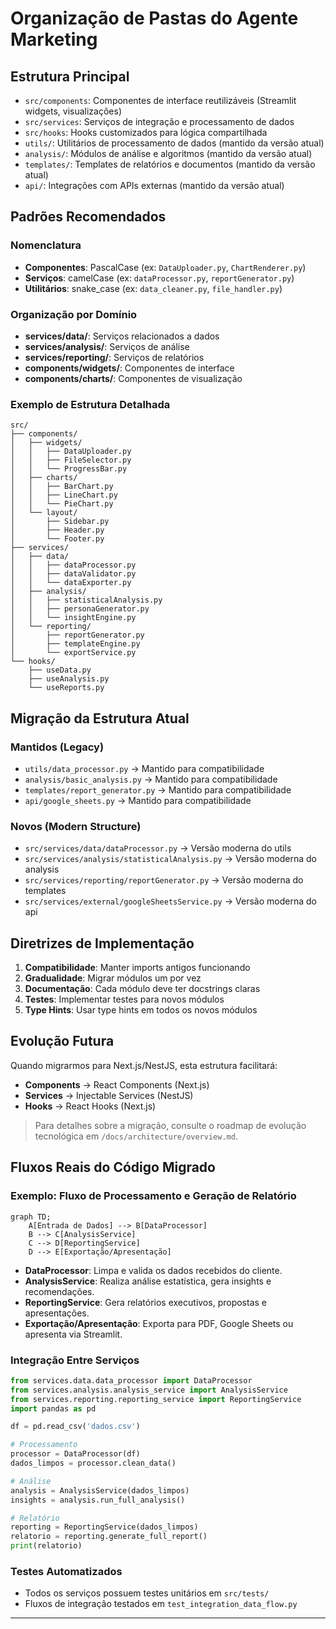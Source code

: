 # Organização de Pastas do Agente Marketing

## Estrutura Principal

- `src/components`: Componentes de interface reutilizáveis (Streamlit widgets, visualizações)
- `src/services`: Serviços de integração e processamento de dados
- `src/hooks`: Hooks customizados para lógica compartilhada
- `utils/`: Utilitários de processamento de dados (mantido da versão atual)
- `analysis/`: Módulos de análise e algoritmos (mantido da versão atual)
- `templates/`: Templates de relatórios e documentos (mantido da versão atual)
- `api/`: Integrações com APIs externas (mantido da versão atual)

## Padrões Recomendados

### Nomenclatura
- **Componentes**: PascalCase (ex: `DataUploader.py`, `ChartRenderer.py`)
- **Serviços**: camelCase (ex: `dataProcessor.py`, `reportGenerator.py`)
- **Utilitários**: snake_case (ex: `data_cleaner.py`, `file_handler.py`)

### Organização por Domínio
- **services/data/**: Serviços relacionados a dados
- **services/analysis/**: Serviços de análise
- **services/reporting/**: Serviços de relatórios
- **components/widgets/**: Componentes de interface
- **components/charts/**: Componentes de visualização

### Exemplo de Estrutura Detalhada

```
src/
├── components/
│   ├── widgets/
│   │   ├── DataUploader.py
│   │   ├── FileSelector.py
│   │   └── ProgressBar.py
│   ├── charts/
│   │   ├── BarChart.py
│   │   ├── LineChart.py
│   │   └── PieChart.py
│   └── layout/
│       ├── Sidebar.py
│       ├── Header.py
│       └── Footer.py
├── services/
│   ├── data/
│   │   ├── dataProcessor.py
│   │   ├── dataValidator.py
│   │   └── dataExporter.py
│   ├── analysis/
│   │   ├── statisticalAnalysis.py
│   │   ├── personaGenerator.py
│   │   └── insightEngine.py
│   └── reporting/
│       ├── reportGenerator.py
│       ├── templateEngine.py
│       └── exportService.py
└── hooks/
    ├── useData.py
    ├── useAnalysis.py
    └── useReports.py
```

## Migração da Estrutura Atual

### Mantidos (Legacy)
- `utils/data_processor.py` → Mantido para compatibilidade
- `analysis/basic_analysis.py` → Mantido para compatibilidade
- `templates/report_generator.py` → Mantido para compatibilidade
- `api/google_sheets.py` → Mantido para compatibilidade

### Novos (Modern Structure)
- `src/services/data/dataProcessor.py` → Versão moderna do utils
- `src/services/analysis/statisticalAnalysis.py` → Versão moderna do analysis
- `src/services/reporting/reportGenerator.py` → Versão moderna do templates
- `src/services/external/googleSheetsService.py` → Versão moderna do api

## Diretrizes de Implementação

1. **Compatibilidade**: Manter imports antigos funcionando
2. **Gradualidade**: Migrar módulos um por vez
3. **Documentação**: Cada módulo deve ter docstrings claras
4. **Testes**: Implementar testes para novos módulos
5. **Type Hints**: Usar type hints em todos os novos módulos

## Evolução Futura

Quando migrarmos para Next.js/NestJS, esta estrutura facilitará:
- **Components** → React Components (Next.js)
- **Services** → Injectable Services (NestJS)
- **Hooks** → React Hooks (Next.js)

> Para detalhes sobre a migração, consulte o roadmap de evolução tecnológica em `/docs/architecture/overview.md`.

## Fluxos Reais do Código Migrado

### Exemplo: Fluxo de Processamento e Geração de Relatório

```mermaid
graph TD;
    A[Entrada de Dados] --> B[DataProcessor]
    B --> C[AnalysisService]
    C --> D[ReportingService]
    D --> E[Exportação/Apresentação]
```

- **DataProcessor**: Limpa e valida os dados recebidos do cliente.
- **AnalysisService**: Realiza análise estatística, gera insights e recomendações.
- **ReportingService**: Gera relatórios executivos, propostas e apresentações.
- **Exportação/Apresentação**: Exporta para PDF, Google Sheets ou apresenta via Streamlit.

### Integração Entre Serviços

```python
from services.data.data_processor import DataProcessor
from services.analysis.analysis_service import AnalysisService
from services.reporting.reporting_service import ReportingService
import pandas as pd

df = pd.read_csv('dados.csv')

# Processamento
processor = DataProcessor(df)
dados_limpos = processor.clean_data()

# Análise
analysis = AnalysisService(dados_limpos)
insights = analysis.run_full_analysis()

# Relatório
reporting = ReportingService(dados_limpos)
relatorio = reporting.generate_full_report()
print(relatorio)
```

### Testes Automatizados

- Todos os serviços possuem testes unitários em `src/tests/`
- Fluxos de integração testados em `test_integration_data_flow.py`

---
